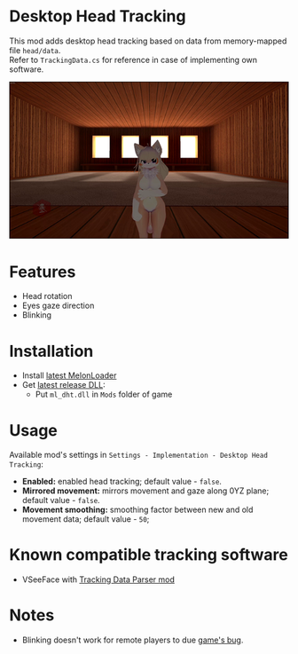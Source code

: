 # Desktop Head Tracking
This mod adds desktop head tracking based on data from memory-mapped file `head/data`.  
Refer to `TrackingData.cs` for reference in case of implementing own software.

[![](.github/img_01.png)](https://youtu.be/jgcFhSNi9DM)

# Features
* Head rotation
* Eyes gaze direction
* Blinking

# Installation
* Install [latest MelonLoader](https://github.com/LavaGang/MelonLoader)
* Get [latest release DLL](../../../releases/latest):
  * Put `ml_dht.dll` in `Mods` folder of game

# Usage
Available mod's settings in `Settings - Implementation - Desktop Head Tracking`:
* **Enabled:** enabled head tracking; default value - `false`.
* **Mirrored movement:** mirrors movement and gaze along 0YZ plane; default value - `false`.
* **Movement smoothing:** smoothing factor between new and old movement data; default value - `50`;

# Known compatible tracking software
* VSeeFace with [Tracking Data Parser mod](https://github.com/SDraw/ml_mods_vsf)

# Notes
* Blinking doesn't work for remote players to due [game's bug](https://feedback.abinteractive.net/p/overrided-blinking-state-isn-t-copied-to-movement-data-from-network).
